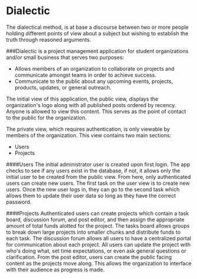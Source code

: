 # Dialectic

The dialectical method, is at base a discourse between two or more people holding different points of view about a subject but wishing to establish the truth through reasoned arguments.

###Dialectic is a project management application for student organizations and/or small business that serves two purposes:

- Allows members of an organization to collaborate on projects and communicate amongst teams in order to achieve success.
- Communicate to the public about any upcoming events, projects, products, updates, or general outreach.

The initial view of this application, the public view, displays the organization's logo along with all published posts ordered by recency. Anyone is allowed to view this content. This serves as the point of contact to the public for the organization.

The private view, which requires authentication, is only viewable by members of the organization. This view contains two main sections:

- Users
- Projects

####Users
The initial administrator user is created upon first login. The app checks to see if any users exist in the database, if not, it allows only the initial user to be created from the public view. From here, only authenticated users can create new users.
The first task on the user view is to create new users. Once the new user logs in, they can go to the second task which allows them to update their user data so long as they have the correct password.

####Projects
Authenticated users can create projects which contain a task board, discussion forum, and post editor, and then assign the appropriate amount of total funds alotted for the project.
The tasks board allows groups to break down large projects into smaller chunks and distribute funds to each task.
The discussion forum allows all users to have a centralized portal for communication about each project. All users can update the project with who's doing what, set time expectations, or even ask general questions or clarification.
From the post editor, users can create the public facing content as the projects move along. This allows the organization to interface with their audience as progress is made.

